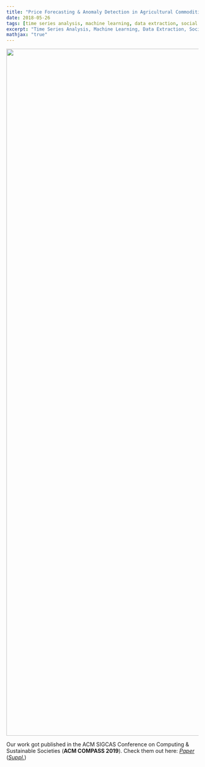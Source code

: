 ```yaml
---
title: "Price Forecasting & Anomaly Detection in Agricultural Commodities"
date: 2018-05-26
tags: [time series analysis, machine learning, data extraction, social science]
excerpt: "Time Series Analysis, Machine Learning, Data Extraction, Social Science"
mathjax: "true"
---
```


<div style="text-align: center;">
  <img src="/images/anomaly-detection/poster.jpg" style="width: 1800px">
</div>

Our work got published in the ACM SIGCAS Conference on Computing & Sustainable Societies (**ACM COMPASS 2019**). Check them out here: _[Paper](https://dl.acm.org/citation.cfm?id=3314344.3332488)_ (_[Suppl.](http://www.cse.iitd.ernet.in/~aseth/commodity_prices_supplementary_compass2019.pdf)_)
